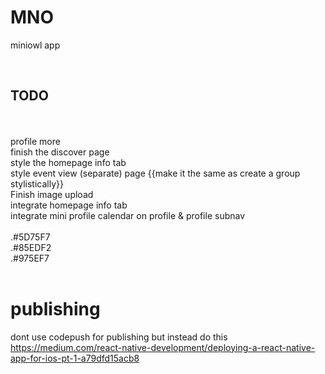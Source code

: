 # MNO
miniowl app

<br>


## TODO
<br>
<br>
profile more
<br>
finish the discover page
<br>
style the homepage info tab
<br>
style event view (separate) page {{make it the same as create a group stylistically}}
<br>
Finish image upload
<br>
integrate homepage info tab
<br>
integrate mini profile calendar on profile & profile subnav
<br><br>
.#5D75F7 <br>
.#85EDF2 <br>
.#975EF7 <br> <br>





# publishing
dont use codepush for publishing but instead do this \
https://medium.com/react-native-development/deploying-a-react-native-app-for-ios-pt-1-a79dfd15acb8
